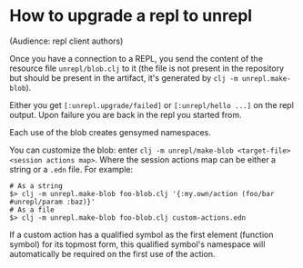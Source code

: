 # How to upgrade a repl to unrepl 

(Audience: repl client authors)

Once you have a connection to a REPL, you send the content of the resource file `unrepl/blob.clj` to it (the file is not present in the repository but should be present in the artifact, it's generated by `clj -m unrepl.make-blob`).

Either you get `[:unrepl.upgrade/failed]` or `[:unrepl/hello ...]` on the repl output. Upon failure you are back in the repl you started from.

Each use of the blob creates gensymed namespaces.

You can customize the blob: enter `clj -m unrepl/make-blob <target-file> <session actions map>`. Where the session actions map can be either a string or a `.edn` file. For example:

```
# As a string
$> clj -m unrepl.make-blob foo-blob.clj '{:my.own/action (foo/bar #unrepl/param :baz)}'
# As a file
$> clj -m unrepl.make-blob foo-blob.clj custom-actions.edn
```

If a custom action has a qualified symbol as the first element (function symbol) for its topmost form, this qualified symbol's namespace will automatically be required on the first use of the action.

